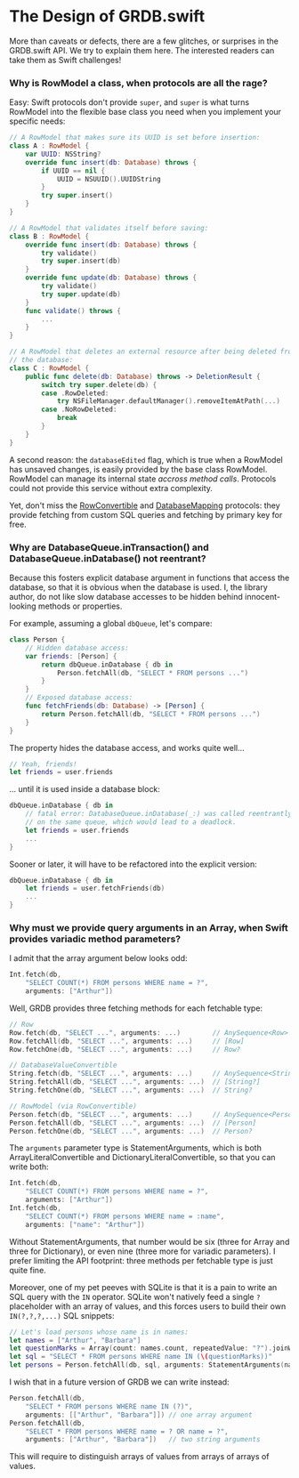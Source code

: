 The Design of GRDB.swift
========================

More than caveats or defects, there are a few glitches, or surprises in the GRDB.swift API. We try to explain them here. The interested readers can take them as Swift challenges!


### Why is RowModel a class, when protocols are all the rage?

Easy: Swift protocols don't provide `super`, and `super` is what turns RowModel into the flexible base class you need when you implement your specific needs:

```swift
// A RowModel that makes sure its UUID is set before insertion:
class A : RowModel {
    var UUID: NSString?
    override func insert(db: Database) throws {
        if UUID == nil {
            UUID = NSUUID().UUIDString
        }
        try super.insert()
    }
}

// A RowModel that validates itself before saving:
class B : RowModel {
    override func insert(db: Database) throws {
        try validate()
        try super.insert(db)
    }
    override func update(db: Database) throws {
        try validate()
        try super.update(db)
    }
    func validate() throws {
        ...
    }
}

// A RowModel that deletes an external resource after being deleted from
// the database:
class C : RowModel {
    public func delete(db: Database) throws -> DeletionResult {
        switch try super.delete(db) {
        case .RowDeleted:
            try NSFileManager.defaultManager().removeItemAtPath(...)
        case .NoRowDeleted:
            break
        }
    }
}
```

A second reason: the `databaseEdited` flag, which is true when a RowModel has unsaved changes, is easily provided by the base class RowModel. RowModel can manage its internal state *accross method calls*. Protocols could not provide this service without extra complexity.

Yet, don't miss the [RowConvertible](http://cocoadocs.org/docsets/GRDB.swift/0.12.0/Protocols/RowConvertible.html) and [DatabaseMapping](http://cocoadocs.org/docsets/GRDB.swift/0.12.0/Protocols/DatabaseTableMapping.html) protocols: they provide fetching from custom SQL queries and fetching by primary key for free.


### Why are DatabaseQueue.inTransaction() and DatabaseQueue.inDatabase() not reentrant?

Because this fosters explicit database argument in functions that access the database, so that it is obvious when the database is used. I, the library author, do not like slow database accesses to be hidden behind innocent-looking methods or properties.

For example, assuming a global `dbQueue`, let's compare:

```swift
class Person {
    // Hidden database access:
    var friends: [Person] {
        return dbQueue.inDatabase { db in
            Person.fetchAll(db, "SELECT * FROM persons ...")
        }
    }
    // Exposed database access:
    func fetchFriends(db: Database) -> [Person] {
        return Person.fetchAll(db, "SELECT * FROM persons ...")
    }
}
```

The property hides the database access, and works quite well...

```swift
// Yeah, friends!
let friends = user.friends
```

... until it is used inside a database block:

```swift
dbQueue.inDatabase { db in
    // fatal error: DatabaseQueue.inDatabase(_:) was called reentrantly
    // on the same queue, which would lead to a deadlock.
    let friends = user.friends
    ...
}
```

Sooner or later, it will have to be refactored into the explicit version:

```swift
dbQueue.inDatabase { db in
    let friends = user.fetchFriends(db)
    ...
}
```


### Why must we provide query arguments in an Array, when Swift provides variadic method parameters?

I admit that the array argument below looks odd:

```swift
Int.fetch(db,
    "SELECT COUNT(*) FROM persons WHERE name = ?",
    arguments: ["Arthur"])
```

Well, GRDB provides three fetching methods for each fetchable type:

```swift
// Row
Row.fetch(db, "SELECT ...", arguments: ...)        // AnySequence<Row>
Row.fetchAll(db, "SELECT ...", arguments: ...)     // [Row]
Row.fetchOne(db, "SELECT ...", arguments: ...)     // Row?

// DatabaseValueConvertible
String.fetch(db, "SELECT ...", arguments: ...)     // AnySequence<String?>
String.fetchAll(db, "SELECT ...", arguments: ...)  // [String?]
String.fetchOne(db, "SELECT ...", arguments: ...)  // String?

// RowModel (via RowConvertible)
Person.fetch(db, "SELECT ...", arguments: ...)     // AnySequence<Person>
Person.fetchAll(db, "SELECT ...", arguments: ...)  // [Person]
Person.fetchOne(db, "SELECT ...", arguments: ...)  // Person?
```

The `arguments` parameter type is StatementArguments, which is both ArrayLiteralConvertible and DictionaryLiteralConvertible, so that you can write both:

```swift
Int.fetch(db,
    "SELECT COUNT(*) FROM persons WHERE name = ?",
    arguments: ["Arthur"])
Int.fetch(db,
    "SELECT COUNT(*) FROM persons WHERE name = :name",
    arguments: ["name": "Arthur"])
```

Without StatementArguments, that number would be six (three for Array and three for Dictionary), or even nine (three more for variadic parameters). I prefer limiting the API footprint: three methods per fetchable type is just quite fine.

Moreover, one of my pet peeves with SQLite is that it is a pain to write an SQL query with the `IN` operator. SQLite won't natively feed a single `?` placeholder with an array of values, and this forces users to build their own `IN(?,?,?,...)` SQL snippets:

```swift
// Let's load persons whose name is in names:
let names = ["Arthur", "Barbara"]
let questionMarks = Array(count: names.count, repeatedValue: "?").joinWithSeparator(",") // OMG Swift come on
let sql = "SELECT * FROM persons WHERE name IN (\(questionMarks))"
let persons = Person.fetchAll(db, sql, arguments: StatementArguments(names))
```

I wish that in a future version of GRDB we can write instead:

```swift
Person.fetchAll(db,
    "SELECT * FROM persons WHERE name IN (?)",
    arguments: [["Arthur", "Barbara"]]) // one array argument
Person.fetchAll(db,
    "SELECT * FROM persons WHERE name = ? OR name = ?",
    arguments: ["Arthur", "Barbara"])   // two string arguments
```

This will require to distinguish arrays of values from arrays of arrays of values.
